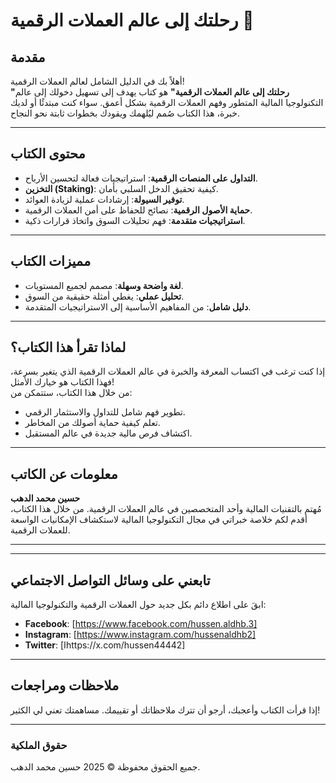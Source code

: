 # رحلتك إلى عالم العملات الرقمية 📘

## مقدمة
أهلاً بك في الدليل الشامل لعالم العملات الرقمية!  
**"رحلتك إلى عالم العملات الرقمية"** هو كتاب يهدف إلى تسهيل دخولك إلى عالم التكنولوجيا المالية المتطور وفهم العملات الرقمية بشكل أعمق. سواء كنت مبتدئًا أو لديك خبرة، هذا الكتاب صُمم ليُلهمك ويقودك بخطوات ثابتة نحو النجاح.

---

## محتوى الكتاب
- **التداول على المنصات الرقمية**: استراتيجيات فعالة لتحسين الأرباح.
- **التخزين (Staking)**: كيفية تحقيق الدخل السلبي بأمان.
- **توفير السيولة**: إرشادات عملية لزيادة العوائد.
- **حماية الأصول الرقمية**: نصائح للحفاظ على أمن العملات الرقمية.
- **استراتيجيات متقدمة**: فهم تحليلات السوق واتخاذ قرارات ذكية.

---

## مميزات الكتاب
- **لغة واضحة وسهلة**: مصمم لجميع المستويات.
- **تحليل عملي**: يغطي أمثلة حقيقية من السوق.
- **دليل شامل**: من المفاهيم الأساسية إلى الاستراتيجيات المتقدمة.

---

## لماذا تقرأ هذا الكتاب؟
إذا كنت ترغب في اكتساب المعرفة والخبرة في عالم العملات الرقمية الذي يتغير بسرعة، فهذا الكتاب هو خيارك الأمثل!  
من خلال هذا الكتاب، ستتمكن من:
- تطوير فهم شامل للتداول والاستثمار الرقمي.
- تعلم كيفية حماية أصولك من المخاطر.
- اكتشاف فرص مالية جديدة في عالم المستقبل.

---

## معلومات عن الكاتب
**حسين محمد الدهب**  
مُهتم بالتقنيات المالية وأحد المتخصصين في عالم العملات الرقمية. من خلال هذا الكتاب، أقدم لكم خلاصة خبراتي في مجال التكنولوجيا المالية لاستكشاف الإمكانيات الواسعة للعملات الرقمية.

---


---

## تابعني على وسائل التواصل الاجتماعي
ابقَ على اطلاع دائم بكل جديد حول العملات الرقمية والتكنولوجيا المالية:
- **Facebook**: [https://www.facebook.com/hussen.aldhb.3]  
- **Instagram**: [https://www.instagram.com/hussenaldhb2]  
- **Twitter**: [اhttps://x.com/hussen44442]  

---

## ملاحظات ومراجعات
إذا قرأت الكتاب وأعجبك، أرجو أن تترك ملاحظاتك أو تقييمك. مساهمتك تعني لي الكثير!

---

### حقوق الملكية
جميع الحقوق محفوظة © 2025 حسين محمد الدهب.
